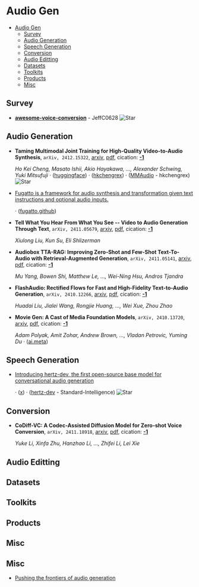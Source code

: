 # Audio Gen

- [Audio Gen](#audio-gen) 
  - [Survey](#survey)
  - [Audio Generation](#audio-generation)
  - [Speech Generation](#speech-generation)
  - [Conversion](#conversion)
  - [Audio Editting](#audio-editting)
  - [Datasets](#datasets)
  - [Toolkits](#toolkits)
  - [Products](#products)
  - [Misc](#misc)


## Survey

- [**awesome-voice-conversion**](https://github.com/JeffC0628/awesome-voice-conversion) - JeffC0628 ![Star](https://img.shields.io/github/stars/JeffC0628/awesome-voice-conversion.svg?style=social&label=Star) 

## Audio Generation

- **Taming Multimodal Joint Training for High-Quality Video-to-Audio
  Synthesis**, `arXiv, 2412.15322`, [arxiv](http://arxiv.org/abs/2412.15322v1), [pdf](http://arxiv.org/pdf/2412.15322v1.pdf), cication: [**-1**](None) 

	 *Ho Kei Cheng, Masato Ishii, Akio Hayakawa, ..., Alexander Schwing, Yuki Mitsufuji* · ([huggingface](https://huggingface.co/spaces/hkchengrex/MMAudio)) · ([hkchengrex](https://hkchengrex.com/MMAudio)) · ([MMAudio](https://github.com/hkchengrex/MMAudio) - hkchengrex) ![Star](https://img.shields.io/github/stars/hkchengrex/MMAudio.svg?style=social&label=Star)
- [Fugatto is a framework for audio synthesis and transformation given text instructions and optional audio inputs.](https://fugatto.github.io/) 

	 · ([fugatto.github](https://fugatto.github.io/FUGATTO_ICLR_2025.pdf))
- **Tell What You Hear From What You See -- Video to Audio Generation 
  Through Text**, `arXiv, 2411.05679`, [arxiv](http://arxiv.org/abs/2411.05679v1), [pdf](http://arxiv.org/pdf/2411.05679v1.pdf), cication: [**-1**](None) 

	 *Xiulong Liu, Kun Su, Eli Shlizerman*
- **Audiobox TTA-RAG: Improving Zero-Shot and Few-Shot Text-To-Audio with 
  Retrieval-Augmented Generation**, `arXiv, 2411.05141`, [arxiv](http://arxiv.org/abs/2411.05141v1), [pdf](http://arxiv.org/pdf/2411.05141v1.pdf), cication: [**-1**](None) 

	 *Mu Yang, Bowen Shi, Matthew Le, ..., Wei-Ning Hsu, Andros Tjandra*
- **FlashAudio: Rectified Flows for Fast and High-Fidelity Text-to-Audio 
  Generation**, `arXiv, 2410.12266`, [arxiv](http://arxiv.org/abs/2410.12266v1), [pdf](http://arxiv.org/pdf/2410.12266v1.pdf), cication: [**-1**](None)

	 *Huadai Liu, Jialei Wang, Rongjie Huang, ..., Wei Xue, Zhou Zhao*
- **Movie Gen: A Cast of Media Foundation Models**, `arXiv, 2410.13720`, [arxiv](http://arxiv.org/abs/2410.13720v1), [pdf](http://arxiv.org/pdf/2410.13720v1.pdf), cication: [**-1**](None) 

	 *Adam Polyak, Amit Zohar, Andrew Brown, ..., Vladan Petrovic, Yuming Du* · ([ai.meta](https://ai.meta.com/blog/movie-gen-media-foundation-models-generative-ai-video/))

## Speech Generation

- [Introducing hertz-dev, the first open-source base model for conversational audio generation](https://si.inc/hertz-dev/) 

	 · ([x](https://x.com/si_pbc/status/1853184307063660723)) · ([hertz-dev](https://github.com/Standard-Intelligence/hertz-dev?tab=readme-ov-file) - Standard-Intelligence) ![Star](https://img.shields.io/github/stars/Standard-Intelligence/hertz-dev.svg?style=social&label=Star)

## Conversion

- **CoDiff-VC: A Codec-Assisted Diffusion Model for Zero-shot Voice 
  Conversion**, `arXiv, 2411.18918`, [arxiv](http://arxiv.org/abs/2411.18918v2), [pdf](http://arxiv.org/pdf/2411.18918v2.pdf), cication: [**-1**](None) 

	 *Yuke Li, Xinfa Zhu, Hanzhao Li, ..., Zhifei Li, Lei Xie*

## Audio Editting


## Datasets


## Toolkits


## Products


## Misc
## Misc
- [Pushing the frontiers of audio generation](https://deepmind.google/discover/blog/pushing-the-frontiers-of-audio-generation/) 